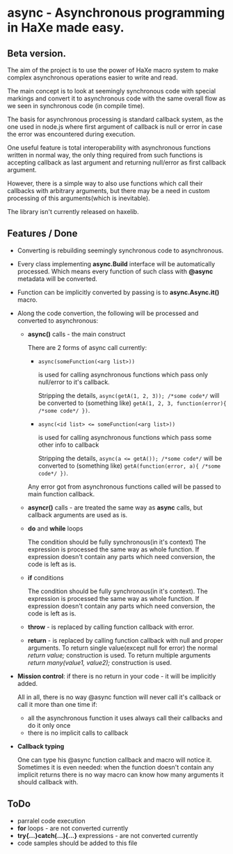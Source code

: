 # async - Asynchronous programming in HaXe made easy.


## Beta version.
The aim of the project is to use the power of HaXe macro system to make complex asynchronous operations easier to write and read.

The main concept is to look at seemingly synchronous code with special markings and convert it to asynchronous code with the same overall flow as we seen in synchronous code (in compile time).

The basis for asynchronous processing is standard callback system, as the one used in node.js where first argument of callback is null or error in case the error was encountered during execution.

One useful feature is total interoperability with asynchronous functions written in normal way, the only thing required from such functions is accepting callback as last argument and returning null/error as first callback argument.

However, there is a simple way to also use functions which call their callbacks with arbitrary arguments, but there may be a need in custom processing of this arguments(which is inevitable).


The library isn't currently released on haxelib.


## Features / Done

  + Converting is rebuilding seemingly synchronous code to asynchronous.

  + Every class implementing **async.Build** interface will be automatically processed.
    Which means every function of such class with **@async** metadata will be converted.

  + Function can be implicitly converted by passing is to **async.Async.it()** macro.

  + Along the code convertion, the following will be processed and converted to asynchronous:
    - **async(<arguments>)** calls - the main construct

      There are 2 forms of async call currently:
        + `async(someFunction(<arg list>))`

          is used for calling asynchronous functions which pass only null/error to it's callback.

          Stripping the details, `async(getA(1, 2, 3)); /*some code*/` will be converted to (something like) `getA(1, 2, 3, function(error){ /*some code*/ })`.

        + `async(<id list> <= someFunction(<arg list>))`

          is used for calling asynchronous functions which pass some other info to callback

          Stripping the details, `async(a <= getA()); /*some code*/` will be converted to (something like) `getA(function(error, a){ /*some code*/ })`.

      Any error got from asynchronous functions called will be passed to main function callback.

    - **asyncr(<arguments>)** calls - are treated the same way as **async** calls, but callback arguments are used as is.

    - **do** and **while** loops

      The condition should be fully synchronous(in it's context)
      The expression is processed the same way as whole function.
      If expression doesn't contain any parts which need conversion, the code is left as is.

    - **if** conditions

      The condition should be fully synchronous(in it's context).
      The expression is processed the same way as whole function.
      If expression doesn't contain any parts which need conversion, the code is left as is.

    - **throw** - is replaced by calling function callback with error.

    - **return** - is replaced by calling function callback with null and proper arguments.
      To return single value(except null for error) the normal *return value;* construction is used.
      To return multiple arguments *return many(value1, value2);* construction is used.

  + **Mission control**: if there is no return in your code - it will be implicitly added.

    All in all, there is no way @async function will never call it's callback or call it more than one time if:
      - all the asynchronous function it uses always call their callbacks and do it only once
      - there is no implicit calls to callback

  + **Callback typing**

    One can type his @async function callback and macro will notice it. Sometimes it is even needed: when the function doesn't contain any implicit returns there is no way macro can know how many arguments it should callback with.

## ToDo
  + parralel code execution
  + **for** loops - are not converted currently
  + **try{...}catch(...){...}** expressions - are not converted currently
  + code samples should be added to this file
